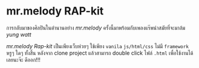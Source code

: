 # mr.melody RAP-kit

การกลับมาของศิลปินในตำนานอย่าง _mr.melody_ ครั้งนี้มาพร้อมกับเพลงแร๊พนำสมัยที่จะมาล้ม *yung watt*

*mr.melody Rap-kit* เป็นเพียงเว็บห่วยๆ ใช้เพียง `vanila` `js/html/css` ไม่มี `framework` หรูๆ ใดๆ ทั้งสิ้น หลังจาก clone project แล้วสามารถ double click ไฟล์ `.html` เพื่อใช้งานได้เลยนะจ๊ะ ดีออก!!!
